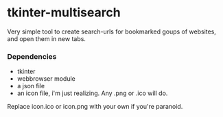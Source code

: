 # tkinter-multisearch
Very simple tool to create search-urls for bookmarked goups of websites, and open them in new tabs. 

### Dependencies
* tkinter
* webbrowser module
* a json file
* an icon file, i'm just realizing. Any .png or .ico will do.

Replace icon.ico or icon.png with your own if you're paranoid.
